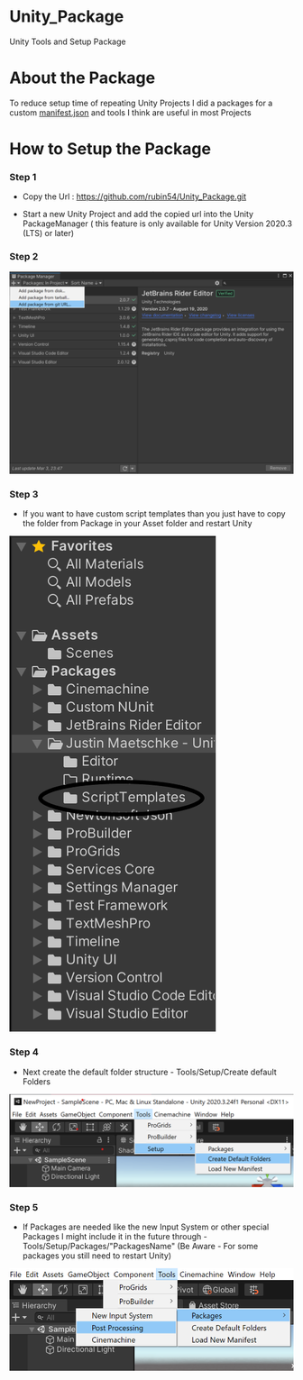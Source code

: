 # Unity_Package
Unity Tools and Setup Package

# About the Package
To reduce setup time of repeating Unity Projects I did a packages for a custom [manifest.json](https://gist.github.com/rubin54/c5b6124448ed88feecadda3d5d9adbba) and tools I think are useful in most Projects


# How to Setup the Package

<h3>Step 1</h3>

- Copy the Url : https://github.com/rubin54/Unity_Package.git

- Start a new Unity Project and add the copied url into the Unity PackageManager ( this feature is only available for Unity Version 2020.3 (LTS) or later)

<h3>Step 2</h3>
  
![](https://github.com/rubin54/Unity_Package/blob/main/ReadMeImages/Github_Package_Manager.png)

<h3>Step 3</h3>

- If you want to have custom script templates than you just have to copy the folder from Package in your Asset folder and restart Unity

![](https://github.com/rubin54/Unity_Package/blob/main/ReadMeImages/Github_ScriptTemplates.png)

<h3>Step 4</h3>

- Next create the default folder structure - Tools/Setup/Create default Folders

![](https://github.com/rubin54/Unity_Package/blob/main/ReadMeImages/Github_newFolders.png)

<h3>Step 5</h3>

- If Packages are needed like the new Input System or other special Packages I might include it in the future through - Tools/Setup/Packages/"PackagesName" (Be Aware - For some packages you still need to restart Unity)

![](https://github.com/rubin54/Unity_Package/blob/main/ReadMeImages/Github_Packages.png)
